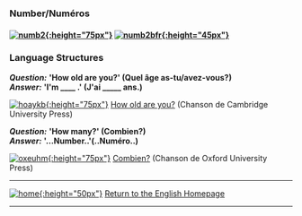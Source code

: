 ### Number/Numéros

#### [![numb2](https://1blockatatime.github.io/English/images/numb2.PNG){:height="75px"}](https://english-homework.github.io/EnglishForKidsByPascale/Number_I) [![numb2bfr](https://1blockatatime.github.io/English/images/numb2bfr.PNG){:height="45px"}](https://english-homework.github.io/EnglishForKidsByPascale/Number_I)   

### Language Structures

***Question:*** **'How old are you?' (Quel âge as-tu/avez-vous?)**  
***Answer:*** **'I'm ____ .' (J'ai _____ ans.)**

[![hoaykb](https://1blockatatime.github.io/English/images/hoaykb.png){:height="75px"}](https://www.youtube.com/watch?v=--O_H6PU0ZA) [How old are you?](https://www.youtube.com/watch?v=--O_H6PU0ZA) (Chanson de Cambridge University Press)  

***Question:*** **'How many?' (Combien?)**  
***Answer:*** **'...Number..'(..Numéro..)**

[![oxeuhm](https://1blockatatime.github.io/English/images/oxeuhm.PNG){:height="75px"}](https://www.youtube.com/watch?v=G3zaC5onBvM) [Combien?](https://www.youtube.com/watch?v=G3zaC5onBvM) (Chanson de Oxford University Press)  

***

[![home](https://1blockatatime.github.io/English/images/home.png){:height="50px"}](https://english-homework.github.io/EnglishForKidsByPascale) [Return to the English Homepage](https://english-homework.github.io/EnglishForKidsByPascale)

***
